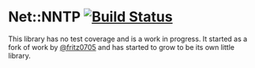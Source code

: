 # Net::NNTP [![Build Status](https://secure.travis-ci.org/jcf/net-nntp.png)](http://travis-ci.org/#!/jcf/net-nntp)

This library has no test coverage and is a work in progress. It started
as a fork of work by [@fritz0705](https://github.com/fritz0705) and has
started to grow to be its own little library.
